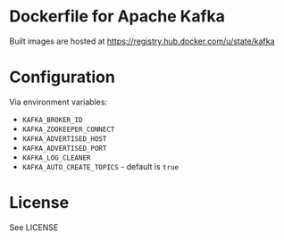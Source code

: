# Dockerfile for Apache Kafka

Built images are hosted at https://registry.hub.docker.com/u/state/kafka

# Configuration

Via environment variables:

- `KAFKA_BROKER_ID`
- `KAFKA_ZOOKEEPER_CONNECT`
- `KAFKA_ADVERTISED_HOST`
- `KAFKA_ADVERTISED_PORT`
- `KAFKA_LOG_CLEANER`
- `KAFKA_AUTO_CREATE_TOPICS` - default is `true`

# License

See LICENSE
